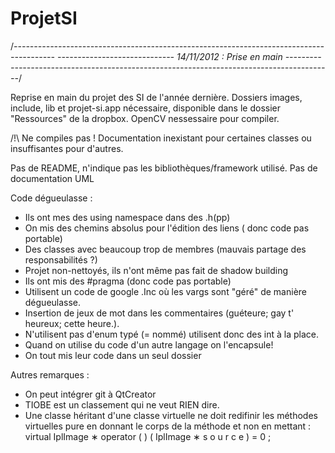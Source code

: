 ProjetSI
========

/*----------------------------------------------------------------------------------------
----------------------------- 14/11/2012 : Prise en main
-----------------------------------------------------------------------------------------*/

Reprise en main du projet des SI de l'année dernière.
Dossiers images, include, lib et projet-si.app nécessaire, disponible dans le dossier "Ressources" de la dropbox.
OpenCV nessessaire pour compiler.

/!\ Ne compiles pas !
Documentation inexistant pour certaines classes ou insuffisantes pour d'autres.

Pas de README, n'indique pas les bibliothèques/framework utilisé.
Pas de documentation UML

Code dégueulasse  :
- Ils ont mes des using namespace dans des .h(pp)
- On mis des chemins absolus pour l'édition des liens ( donc code pas portable)
- Des classes avec beaucoup trop de membres (mauvais partage des responsabilités ?)
- Projet non-nettoyés, ils n'ont même pas fait de shadow building
- Ils ont mis des #pragma (donc code pas portable)
- Utilisent un code de google .Inc où les vargs sont "géré" de manière dégueulasse.
- Insertion de jeux de mot dans les commentaires (guéteure; gay t' heureux; cette heure.).
- N'utilisent pas d'enum typé (= nommé) utilisent donc des int à la place.
- Quand on utilise du code d'un autre langage on l'encapsule!
- On tout mis leur code dans un seul dossier

Autres remarques :
- On peut intégrer git à QtCreator
- TIOBE est un classement qui ne veut RIEN dire.
- Une classe héritant d'une classe virtuelle ne doit redifinir les méthodes virtuelles pure en
donnant le corps de la méthode et non en mettant : virtual IplImage ∗ operator ( ) ( IplImage ∗ s o u r c e ) = 0 ;

